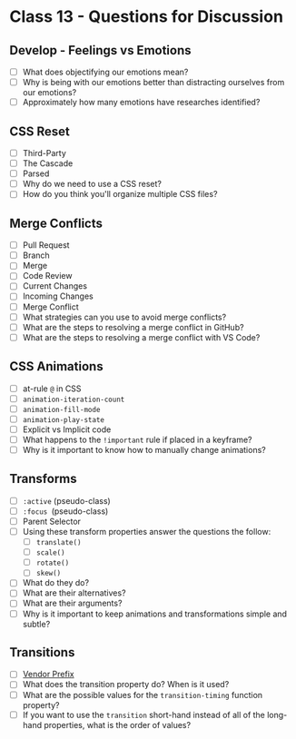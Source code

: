 # Class 13 - Questions for Discussion

## Develop - Feelings vs Emotions

- [ ] What does objectifying our emotions mean?
- [ ] Why is being with our emotions better than distracting ourselves from our emotions?
- [ ] Approximately how many emotions have researches identified?

## CSS Reset

- [ ] Third-Party
- [ ] The Cascade
- [ ] Parsed
- [ ] Why do we need to use a CSS reset?
- [ ] How do you think you'll organize multiple CSS files?

## Merge Conflicts

- [ ] Pull Request
- [ ] Branch
- [ ] Merge
- [ ] Code Review
- [ ] Current Changes
- [ ] Incoming Changes
- [ ] Merge Conflict
- [ ] What strategies can you use to avoid merge conflicts?
- [ ] What are the steps to resolving a merge conflict in GitHub?
- [ ] What are the steps to resolving a merge conflict with VS Code?

## CSS Animations

- [ ] at-rule `@` in CSS
- [ ] `animation-iteration-count`
- [ ] `animation-fill-mode`
- [ ] `animation-play-state`
- [ ] Explicit vs Implicit code
- [ ] What happens to the `!important` rule if placed in a keyframe?
- [ ] Why is it important to know how to manually change animations?

## Transforms

- [ ] `:active` (pseudo-class)
- [ ] `:focus `(pseudo-class)
- [ ] Parent Selector
- [ ] Using these transform properties answer the questions the follow:
    * [ ] `translate()`
    * [ ] `scale()`
    * [ ] `rotate()`
    * [ ] `skew()`
- [ ] What do they do?
- [ ] What are their alternatives?
- [ ] What are their arguments?
- [ ] Why is it important to keep animations and transformations simple and subtle?

## Transitions

- [ ] [Vendor Prefix](https://simplecss.eu/prefix.html)
- [ ] What does the transition property do? When is it used?
- [ ] What are the possible values for the `transition-timing` function property?
- [ ] If you want to use the `transition` short-hand instead of all of the long-hand properties, what is the order of values?
